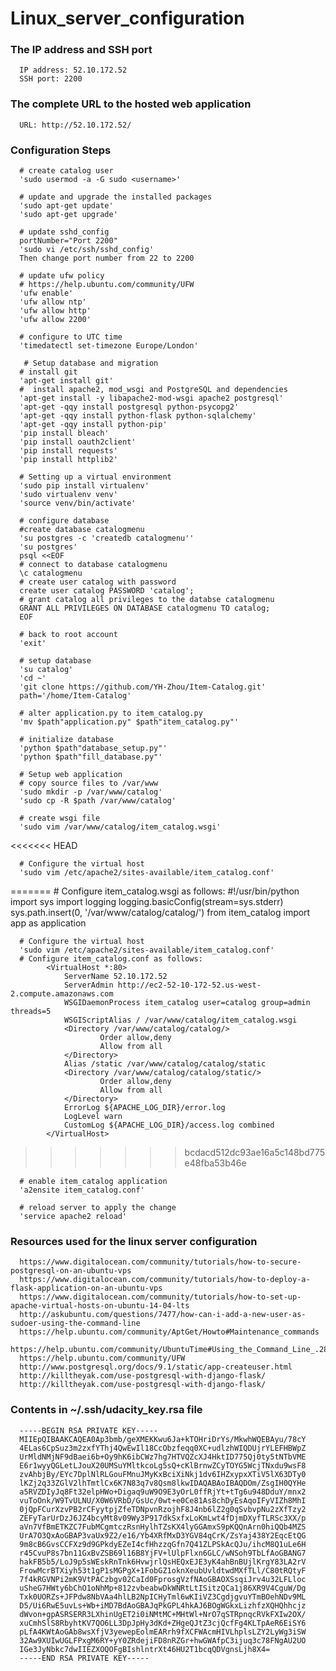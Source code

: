 # Linux_server_configuration

### The IP address and SSH port
      IP address: 52.10.172.52
      SSH port: 2200
   
### The complete URL to the hosted web application
      URL: http://52.10.172.52/

### Configuration Steps

      # create catalog user
      'sudo usermod -a -G sudo <username>'
   
      # update and upgrade the installed packages
      'sudo apt-get update'
      'sudo apt-get upgrade'
  
      # update sshd_config
      portNumber="Port 2200"
      'sudo vi /etc/ssh/sshd_config'
      Then change port number from 22 to 2200

      # update ufw policy
      # https://help.ubuntu.com/community/UFW
      'ufw enable'
      'ufw allow ntp'
      'ufw allow http'
      'ufw allow 2200'
  
      # configure to UTC time
      'timedatectl set-timezone Europe/London'

       # Setup database and migration
      # install git
      'apt-get install git'
      #  install apache2, mod_wsgi and PostgreSQL and dependencies
      'apt-get install -y libapache2-mod-wsgi apache2 postgresql'
      'apt-get -qqy install postgresql python-psycopg2'
      'apt-get -qqy install python-flask python-sqlalchemy'
      'apt-get -qqy install python-pip'
      'pip install bleach'
      'pip install oauth2client'
      'pip install requests'
      'pip install httplib2'
   
      # Setting up a virtual environment
      'sudo pip install virtualenv'
      'sudo virtualenv venv'
      'source venv/bin/activate'
   
      # configure database 
      #create database catalogmenu
      'su postgres -c 'createdb catalogmenu''
      'su postgres'
      psql <<EOF
      # connect to database catalogmenu
      \c catalogmenu
      # create user catalog with password
      create user catalog PASSWORD 'catalog';
      # grant catalog all privileges to the databse catalogmenu
      GRANT ALL PRIVILEGES ON DATABASE catalogmenu TO catalog;
      EOF

      # back to root account
      'exit'
   
      # setup database
      'su catalog'
      'cd ~'
      'git clone https://github.com/YH-Zhou/Item-Catalog.git'
      path='/home/Item-Catalog'
      
      # alter application.py to item_catalog.py
      'mv $path"application.py" $path"item_catalog.py"'
      
      # initialize database
      'python $path"database_setup.py"' 
      'python $path"fill_database.py"'

      # Setup web application
      # copy source files to /var/www
      'sudo mkdir -p /var/www/catalog'
      'sudo cp -R $path /var/www/catalog'
      
      # create wsgi file
      'sudo vim /var/www/catalog/item_catalog.wsgi'
<<<<<<< HEAD

      # Configure the virtual host
      'sudo vim /etc/apache2/sites-available/item_catalog.conf'
=======
      # Configure item_catalog.wsgi as follows:
            #!/usr/bin/python
            import sys
            import logging
            logging.basicConfig(stream=sys.stderr)
            sys.path.insert(0, '/var/www/catalog/catalog/')
            from item_catalog import app as application

      # Configure the virtual host
      'sudo vim /etc/apache2/sites-available/item_catalog.conf'
      # Configure item_catalog.conf as follows:
            <VirtualHost *:80>
                ServerName 52.10.172.52
                ServerAdmin http://ec2-52-10-172-52.us-west-2.compute.amazonaws.com
                WSGIDaemonProcess item_catalog user=catalog group=admin threads=5
                WSGIScriptAlias / /var/www/catalog/item_catalog.wsgi
                <Directory /var/www/catalog/catalog/>
                        Order allow,deny
                        Allow from all
                </Directory>
                Alias /static /var/www/catalog/catalog/static
                <Directory /var/www/catalog/catalog/static/>
                        Order allow,deny
                        Allow from all
                </Directory>
                ErrorLog ${APACHE_LOG_DIR}/error.log
                LogLevel warn
                CustomLog ${APACHE_LOG_DIR}/access.log combined
            </VirtualHost>
>>>>>>> bcdacd512dc93ae16a5c148bd775e48fba53b46e

      # enable item_catalog application
      'a2ensite item_catalog.conf'
  
      # reload server to apply the change
      'service apache2 reload'
   
   
### Resources used for the linux server configuration
      https://www.digitalocean.com/community/tutorials/how-to-secure-postgresql-on-an-ubuntu-vps
      https://www.digitalocean.com/community/tutorials/how-to-deploy-a-flask-application-on-an-ubuntu-vps
      https://www.digitalocean.com/community/tutorials/how-to-set-up-apache-virtual-hosts-on-ubuntu-14-04-lts
      http://askubuntu.com/questions/7477/how-can-i-add-a-new-user-as-sudoer-using-the-command-line
      https://help.ubuntu.com/community/AptGet/Howto#Maintenance_commands
      https://help.ubuntu.com/community/UbuntuTime#Using_the_Command_Line_.28terminal.29
      https://help.ubuntu.com/community/UFW
      http://www.postgresql.org/docs/9.1/static/app-createuser.html
      http://killtheyak.com/use-postgresql-with-django-flask/
      http://killtheyak.com/use-postgresql-with-django-flask/
  

### Contents in ~/.ssh/udacity_key.rsa file

      -----BEGIN RSA PRIVATE KEY-----
      MIIEpQIBAAKCAQEA0Ap3bmb/geXMEKKwu6Ja+kTOHriDrYs/MkwhWQEBAyu/78cY
      4ELas6CpSuz3m2zxfYThj4QwEwIl18CcObzfeqq0XC+udlzhWIQDUjrYLEFHBWpZ
      UrMldNMjNF9dBaei6b+Oy9hK6ibCWz7hg7HTVQZcXJ4HktID775Qj0ty5tNTbVME
      E6r1wyyQGLetLJouX20UMSuYMltkcoLg5sQ+cKlBrnwZCyTOYG5WcjTNxdu9wsF8
      zvAhbjBy/EYc7DplNlRLGouFMnuJMyKxBciXiNkj1dv6IHZxypxXTiV5lX63DTy0
      lKZj2q33ZGlV2lhTmtlCx6K7N83q7v8Qsm8lkwIDAQABAoIBAQDOm/ZsgIH0QYHe
      a5RVZDIyJq8Ft32elpHWo+Digaq9uW9O9E3yOrL0ffRjYt+tTg6u948DduY/mnx2
      vuToOnk/W9TvULNU/X0W6VRbD/GsUc/0wt+e0Ce81As8chDyEsAqoIFyVIZh8MhI
      0jQpFCurXzvPB2rCFyytpjZfeTDNpvnRzojhF8J4nb6lZ2g0qSvbvpNu2zXfTzy2
      ZEFyTarUrDzJ6JZ4bcyMt8v09Wy3P917dkSxfxLoKmLwt4fDjmDXyfTLRSc3XX/p
      aVn7VfBmETKZC7FubMCgmtczRsnHylhTZsKX4lyGGAmxS9pKQQnArn0hiQQb4MZS
      UrA7O3QxAoGBAP3vaUx9Z2/e16/Yb4XRfMxD3YGV84qCrK/ZsYaj438Y2EqcEtQG
      9m8cB6GvsCCFXz9d9GPkdyEZeI4cfHhzzqGfn7Q41ZLPSkAcQJu/ihcM8Q1uLe6H
      r45CvuP8s7bn11GxBvZSB69l16B8YjFV+lUlpFlxn6GLC/wNSoh9TbLfAoGBANG7
      hakFB5b5/LoJ9p5sWEskRnTnk6HvwjrlQsHEQxEJE3yK4ahBnBUjlKrgY83LA2rV
      FrowMcrBTXiyh53t1gP1sMGPgX+1FobGZ1oknXeubUvldtwdMXfTLl/C80tRQtyF
      7f4kRGVNPi2mK9VtPACzbgv02CaId0FprosgVzfNAoGBAOXSsqiJrv4u32LFLloc
      uSheG7HWty6bChO1oNhMp+812zvbeabwDkWNRtLtISitzQCa1j86XR9V4CguW/Dg
      Txk0UORZs+JFPdw8NbVAa4hlLB2NpICHyTml6wKIiVZ3CgdjgvuYTmBOehNDv9ML
      D5/Ui6RwE5uvLs+Wb+iMD7BdAoGBAJqPkGPL4hkAJ6BOgWGkxLizhfzXQHQhhcjz
      dWvon+gpASRSERR3LXhinUgET2i0iNMtMC+MHtWl+NrO7qSTRpnqcRVkFXIw2OX/
      xuCmhSlS8RbyhtKV7QO6LL3DpJpHy3dKd+ZHgeQJtZ3cjQcfFg4KLTpAeR6EiSY6
      pLfA4KWtAoGAb8wsXfjV3yewepEolmEARrh9fXCFWAcmHIVLhplsLZY2LyWg3iSW
      32Aw9XUIwUGLFPxgM6RY+yY0ZRdejiFD8nRZGr+hwGWAfpC3ijuq3c78FNgAU2UO
      IGe3JyNbkc7dwIIEZXOQOFgBIshlntrXt46HU2T1bcqQDVgnsLjh8X4=
      -----END RSA PRIVATE KEY-----
